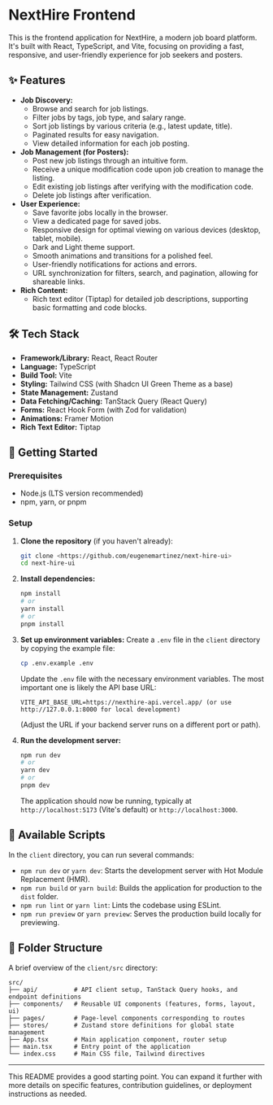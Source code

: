 # NextHire Frontend

This is the frontend application for NextHire, a modern job board platform. It's built with React, TypeScript, and Vite, focusing on providing a fast, responsive, and user-friendly experience for job seekers and posters.

## ✨ Features

*   **Job Discovery:**
    *   Browse and search for job listings.
    *   Filter jobs by tags, job type, and salary range.
    *   Sort job listings by various criteria (e.g., latest update, title).
    *   Paginated results for easy navigation.
    *   View detailed information for each job posting.
*   **Job Management (for Posters):**
    *   Post new job listings through an intuitive form.
    *   Receive a unique modification code upon job creation to manage the listing.
    *   Edit existing job listings after verifying with the modification code.
    *   Delete job listings after verification.
*   **User Experience:**
    *   Save favorite jobs locally in the browser.
    *   View a dedicated page for saved jobs.
    *   Responsive design for optimal viewing on various devices (desktop, tablet, mobile).
    *   Dark and Light theme support.
    *   Smooth animations and transitions for a polished feel.
    *   User-friendly notifications for actions and errors.
    *   URL synchronization for filters, search, and pagination, allowing for shareable links.
*   **Rich Content:**
    *   Rich text editor (Tiptap) for detailed job descriptions, supporting basic formatting and code blocks.

## 🛠️ Tech Stack

*   **Framework/Library:** React, React Router
*   **Language:** TypeScript
*   **Build Tool:** Vite
*   **Styling:** Tailwind CSS (with Shadcn UI Green Theme as a base)
*   **State Management:** Zustand
*   **Data Fetching/Caching:** TanStack Query (React Query)
*   **Forms:** React Hook Form (with Zod for validation)
*   **Animations:** Framer Motion
*   **Rich Text Editor:** Tiptap

## 🚀 Getting Started

### Prerequisites

*   Node.js (LTS version recommended)
*   npm, yarn, or pnpm

### Setup

1.  **Clone the repository** (if you haven't already):
    ```bash
    git clone <https://github.com/eugenemartinez/next-hire-ui>
    cd next-hire-ui
    ```

2.  **Install dependencies:**
    ```bash
    npm install
    # or
    yarn install
    # or
    pnpm install
    ```

3.  **Set up environment variables:**
    Create a `.env` file in the `client` directory by copying the example file:
    ```bash
    cp .env.example .env
    ```
    Update the `.env` file with the necessary environment variables. The most important one is likely the API base URL:
    ```env
    VITE_API_BASE_URL=https://nexthire-api.vercel.app/ (or use http://127.0.0.1:8000 for local development)
    ```
    (Adjust the URL if your backend server runs on a different port or path).

4.  **Run the development server:**
    ```bash
    npm run dev
    # or
    yarn dev
    # or
    pnpm dev
    ```
    The application should now be running, typically at `http://localhost:5173` (Vite's default) or `http://localhost:3000`.

## 📜 Available Scripts

In the `client` directory, you can run several commands:

*   `npm run dev` or `yarn dev`: Starts the development server with Hot Module Replacement (HMR).
*   `npm run build` or `yarn build`: Builds the application for production to the `dist` folder.
*   `npm run lint` or `yarn lint`: Lints the codebase using ESLint.
*   `npm run preview` or `yarn preview`: Serves the production build locally for previewing.

## 📁 Folder Structure

A brief overview of the `client/src` directory:

```
src/
├── api/          # API client setup, TanStack Query hooks, and endpoint definitions
├── components/   # Reusable UI components (features, forms, layout, ui)
├── pages/        # Page-level components corresponding to routes
├── stores/       # Zustand store definitions for global state management
├── App.tsx       # Main application component, router setup
├── main.tsx      # Entry point of the application
└── index.css     # Main CSS file, Tailwind directives
```

---

This README provides a good starting point. You can expand it further with more details on specific features, contribution guidelines, or deployment instructions as needed.
